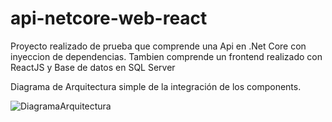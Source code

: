 # api-netcore-web-react
Proyecto realizado de prueba que comprende una Api en .Net Core con inyeccion de dependencias. Tambien comprende un frontend realizado con ReactJS y Base de datos en SQL Server

Diagrama de Arquitectura simple de la integración de los components.

![DiagramaArquitectura](https://user-images.githubusercontent.com/8837829/151651830-feb835be-cf5e-49b5-a3dd-f660b512615e.png)
